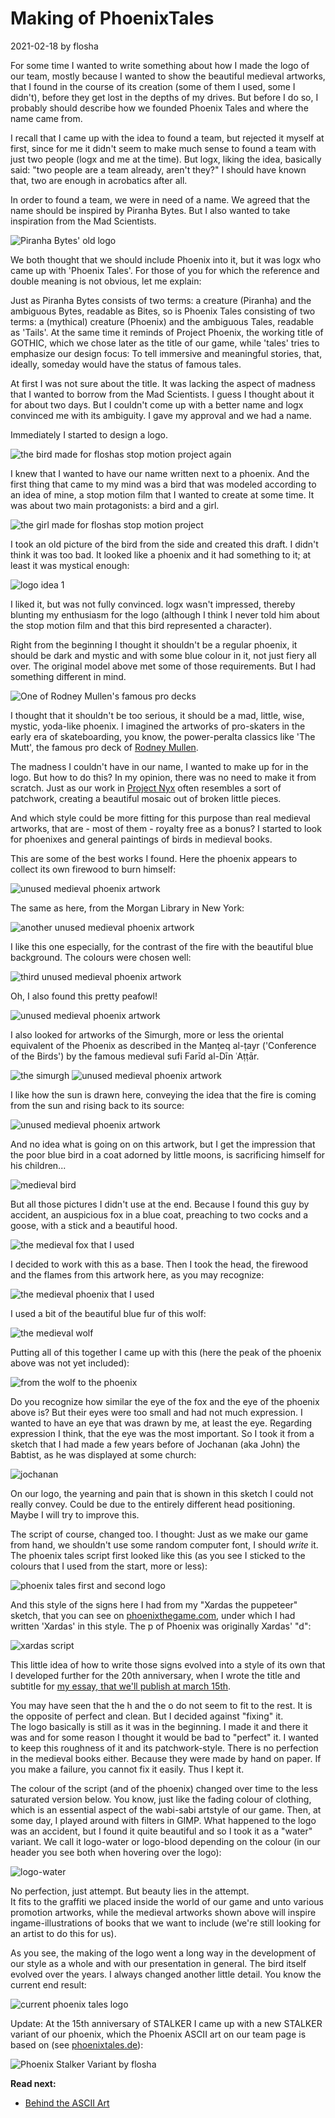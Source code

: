 # Making of PhoenixTales

2021-02-18 by flosha  

For some time I wanted to write something about how I made the logo of our team, mostly because I wanted to show the beautiful medieval artworks, that I found in the course of its creation (some of them I used, some I didn't), before they get lost in the depths of my drives. But before I do so, I probably should describe how we founded Phoenix Tales and where the name came from.  

I recall that I came up with the idea to found a team, but rejected it myself at first, since for me it didn't seem to make much sense to found a team with just two people (logx and me at the time). But logx, liking the idea, basically said: "two people are a team already, aren't they?" I should have known that, two are enough in acrobatics after all.  

In order to found a team, we were in need of a name. We agreed that the name should be inspired by Piranha Bytes. But I also wanted to take inspiration from the Mad Scientists.  

<img class="inline left" src="brand/pb.jpg" alt="Piranha Bytes' old logo">

We both thought that we should include Phoenix into it, but it was logx who came up with 'Phoenix Tales'. For those of you for which the reference and double meaning is not obvious, let me explain:  

Just as Piranha Bytes consists of two terms: a creature (Piranha) and the ambiguous Bytes, readable as Bites, so is Phoenix Tales consisting of two terms: a (mythical) creature (Phoenix) and the ambiguous Tales, readable as 'Tails'. At the same time it reminds of Project Phoenix, the working title of GOTHIC, which we chose later as the title of our game, while 'tales' tries to emphasize our design focus: To tell immersive and meaningful stories, that, ideally, someday would have the status of famous tales.  

At first I was not sure about the title. It was lacking the aspect of madness that I wanted to borrow from the Mad Scientists. I guess I thought about it for about two days. But I couldn't come up with a better name and logx convinced me with its ambiguity. I gave my approval and we had a name.  

Immediately I started to design a logo.  

<img src="brand/thebird.png" alt="the bird made for floshas stop motion project again">

I knew that I wanted to have our name written next to a phoenix. And the first thing that came to my mind was a bird that was modeled according to an idea of mine, a stop motion film that I wanted to create at some time. It was about two main protagonists: a bird and a girl.  

<img src="brand/thegirl.png" alt="the girl made for floshas stop motion project"> 

I took an old picture of the bird from the side and created this draft. I didn't think it was too bad. It looked like a phoenix and it had something to it; at least it was mystical enough:  

<img src="brand/phoenixtales1.jpg" alt="logo idea 1">

I liked it, but was not fully convinced. logx wasn't impressed, thereby blunting my enthusiasm for the logo (although I think I never told him about the stop motion film and that this bird represented a character).  

Right from the beginning I thought it shouldn't be a regular phoenix, it should be dark and mystic and with some blue colour in it, not just fiery all over. The original model above met some of those requirements. But I had something different in mind.  

<img class="inline right" src="brand/themutt.png" alt="One of Rodney Mullen's famous pro decks">

I thought that it shouldn't be too serious, it should be a mad, little, wise, mystic, yoda-like phoenix. I imagined the artworks of pro-skaters in the early era of skateboarding, you know, the power-peralta classics like 'The Mutt', the famous pro deck of <a href="https://www.youtube.com/watch?v=NgJrSUqKUEE">Rodney Mullen</a>.  
  
The madness I couldn't have in our name, I wanted to make up for in the logo. But how to do this? In my opinion, there was no need to make it from scratch. Just as our work in <a href="https://phoenixthegame.com">Project Nyx</a> often resembles a sort of patchwork, creating a beautiful mosaic out of broken little pieces.  

And which style could be more fitting for this purpose than real medieval artworks, that are - most of them - royalty free as a bonus? I started to look for phoenixes and general paintings of birds in medieval books.  

This are some of the best works I found. Here the phoenix appears to collect its own firewood to burn himself:  

<img src="brand/unused/phoenix1.png" alt="unused medieval phoenix artwork">

The same as here, from the Morgan Library in New York:  

<img src="brand/unused/phoenix2.png" alt="another unused medieval phoenix artwork">

I like this one especially, for the contrast of the fire with the beautiful blue background. The colours were chosen well:  

<img src="brand/unused/phoenix3.png" alt="third unused medieval phoenix artwork">

Oh, I also found this pretty peafowl!  

<img src="brand/unused/peafowl.png" alt="unused medieval phoenix artwork">

<!---<p>Here the phoenix is presented as a sacrifice on an altar:</p>

<img src="logo/unused/phoenix6.png" alt="unused medieval phoenix artwork">-->

I also looked for artworks of the Simurgh, more or less the oriental equivalent of the Phoenix as described in the Manṭeq al-ṭayr ('Conference of the Birds') by the famous medieval sufi Farīd al-Dīn ʿAṭṭār.  

<img src="brand/simurgh.jpg" alt="the simurgh">
<img src="brand/unused/phoenix7.png" alt="unused medieval phoenix artwork">

I like how the sun is drawn here, conveying the idea that the fire is coming from the sun and rising back to its source:  

<img src="brand/unused/phoenix5.png" alt="unused medieval phoenix artwork">

And no idea what is going on on this artwork, but I get the impression that the poor blue bird in a coat adorned by little moons, is sacrificing himself for his children...  

<img src="brand/unused/phoenix4.png" alt="medieval bird">

But all those pictures I didn't use at the end. Because I found this guy by accident, an auspicious fox in a blue coat, preaching to two cocks and a goose, with a stick and a beautiful hood.  

<img src="brand/used/thefox.jpg" alt="the medieval fox that I used">

I decided to work with this as a base. Then I took the head, the firewood and the flames from this artwork here, as you may recognize:  

<img src="brand/used/phoenix-used.png" alt="the medieval phoenix that I used">

I used a bit of the beautiful blue fur of this wolf:  

<img src="brand/used/thewolf.png" alt="the medieval wolf">

Putting all of this together I came up with this (here the peak of the phoenix above was not yet included):  

<img src="brand/phoenixtales2.jpg" alt="from the wolf to the phoenix">

Do you recognize how similar the eye of the fox and the eye of the phoenix above is? But their eyes were too small and had not much expression. I wanted to have an eye that was drawn by me, at least the eye. Regarding expression I think, that the eye was the most important. So I took it from a sketch that I had made a few years before of Jochanan (aka John) the Babtist, as he was displayed at some church:  

<img src="brand/jochanan.png" alt="jochanan">

On our logo, the yearning and pain that is shown in this sketch I could not really convey. Could be due to the entirely different head positioning. Maybe I will try to improve this.  

The script of course, changed too. I thought: Just as we make our game from hand, we shouldn't use some random computer font, I should <em>write</em> it. The phoenix tales script first looked like this (as you see I sticked to the colours that I used from the start, more or less):  

<img src="brand/logo-1-2.jpg" alt="phoenix tales first and second logo">

And this style of the signs here I had from my "Xardas the puppeteer" sketch, that you can see on <a href="https://phoenixthegame.com">phoenixthegame.com</a>, under which I had written 'Xardas' in this style. The p of Phoenix was originally Xardas' "d":  

<img src="brand/xardas.jpg" alt="xardas script">

This little idea of how to write those signs evolved into a style of its own that I developed further for the 20th anniversary, when I wrote the title and subtitle for <a href="https://phoenixthegame.com/specials/20thAnniversaryEssay.html">my essay, that we'll publish at march 15th</a>.  

You may have seen that the h and the o do not seem to fit to the rest. It is the opposite of perfect and clean. But I decided against "fixing" it.  
The logo basically is still as it was in the beginning. I made it and there it was and for some reason I thought it would be bad to "perfect" it. I wanted to keep this roughness of it and its patchwork-style. There is no perfection in the medieval books either. Because they were made by hand on paper. If you make a failure, you cannot fix it easily. Thus I kept it.  

The colour of the script (and of the phoenix) changed over time to the less saturated version below. You know, just like the fading colour of clothing, which is an essential aspect of the wabi-sabi artstyle of our game. Then, at some day, I played around with filters in GIMP. What happened to the logo was an accident, but I found it quite beautiful and so I took it as a "water" variant. We call it logo-water or logo-blood depending on the colour (in our header you see both when hovering over the logo):  

<img src="brand/logo-2b-water.png" alt="logo-water">

No perfection, just attempt. But beauty lies in the attempt.  
It fits to the graffiti we placed inside the world of our game and unto various promotion artworks, while the medieval artworks shown above will inspire ingame-illustrations of books that we want to include (we're still looking for an artist to do this for us).  

As you see, the making of the logo went a long way in the development of our style as a whole and with our presentation in general. The bird itself evolved over the years. I always changed another little detail. You know the current end result:  

<img src="brand/phoenixtales3.png" alt="current phoenix tales logo">

Update: At the 15th anniversary of STALKER I came up with a new STALKER variant of our phoenix, which the Phoenix ASCII art on our team page is based on (see [phoenixtales.de](https://phoenixtales.de)):  

<img src="brand/phnx-stalker.png" alt="Phoenix Stalker Variant by flosha">

 
**Read next:**
* [Behind the ASCII Art](/Appendix/behind-the-scenes/ascii)